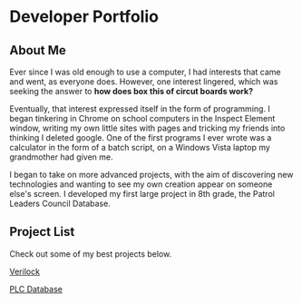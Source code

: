 # Developer Portfolio
## About Me
Ever since I was old enough to use a computer, I had interests that came and went, as everyone does. However, one interest lingered, which was seeking the answer to **how does box this of circut boards work?**

Eventually, that interest expressed itself in the form of programming. I began tinkering in Chrome on school computers in the Inspect Element window, writing my own little sites with pages and tricking my friends into thinking I deleted google.
One of the first programs I ever wrote was a calculator in the form of a batch script, on a Windows Vista laptop my grandmother had given me.

I began to take on more advanced projects, with the aim of discovering new technologies and wanting to see my own creation appear on someone else's screen. I developed my first large project in 8th grade, the Patrol Leaders Council Database.

## Project List
Check out some of my best projects below.

[Verilock]("/projects/verilock/")

[PLC Database]("/projects/plc-database")
